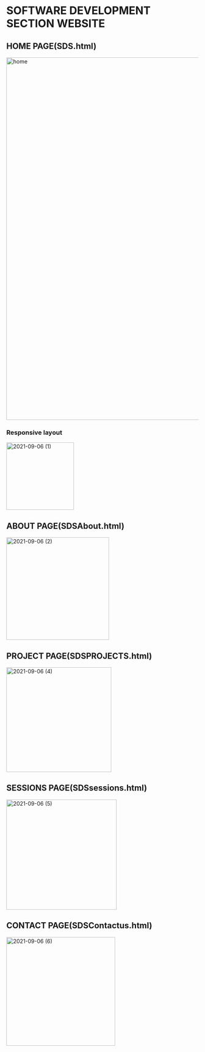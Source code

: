 # SOFTWARE DEVELOPMENT SECTION WEBSITE
## HOME PAGE(SDS.html)
<img width="951" alt="home" src="https://user-images.githubusercontent.com/82633814/132221902-f22dcc36-c0f9-427b-8cac-505f19e1e7f7.png">


### Responsive layout ###

<img width="177" alt="2021-09-06 (1)" src="https://user-images.githubusercontent.com/82633814/132222382-19fa7751-1fd3-4bb9-b33c-167c9d61f39f.png">


## ABOUT PAGE(SDSAbout.html)
<img width="269" alt="2021-09-06 (2)" src="https://user-images.githubusercontent.com/82633814/132223220-886dd99e-7467-42a4-bdae-5653b4a9d24a.png">

## PROJECT PAGE(SDSPROJECTS.html)
<img width="275" alt="2021-09-06 (4)" src="https://user-images.githubusercontent.com/82633814/132223705-8aa9705e-660a-4f1c-af85-148f8e60431e.png">

## SESSIONS PAGE(SDSsessions.html)
<img width="289" alt="2021-09-06 (5)" src="https://user-images.githubusercontent.com/82633814/132224045-e18126b9-052f-49bd-b1ba-1627afd0db3e.png">

## CONTACT PAGE(SDSContactus.html)
<img width="285" alt="2021-09-06 (6)" src="https://user-images.githubusercontent.com/82633814/132224589-42d85283-aef0-4890-8713-bc2931050059.png">

